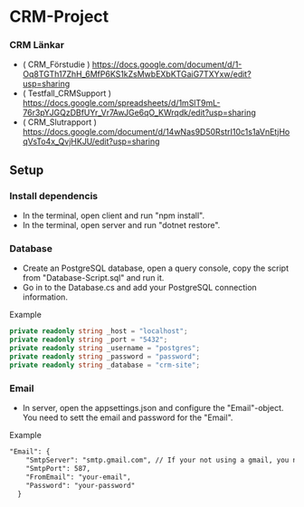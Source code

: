 ﻿# CRM-Project 

### CRM Länkar
- ( CRM_Förstudie ) https://docs.google.com/document/d/1-Oq8TGTh17ZhH_6MfP6KS1kZsMwbEXbKTGaiG7TXYxw/edit?usp=sharing
- ( Testfall_CRMSupport ) https://docs.google.com/spreadsheets/d/1mSlT9mL-76r3pYJGQzDBfUYr_Vr7AwJGe6qO_KWrqdk/edit?usp=sharing
- ( CRM_Slutrapport ) https://docs.google.com/document/d/14wNas9D50RstrI10c1s1aVnEtjHoqVsTo4x_QvjHKJU/edit?usp=sharing

## Setup
### Install dependencis
- In the terminal, open client and run "npm install". 
- In the terminal, open server and run "dotnet restore".

### Database

- Create an PostgreSQL database, open a query console, copy the script from "Database-Script.sql" and run it.
- Go in to the Database.cs and add your PostgreSQL connection information. 

Example
```c#
private readonly string _host = "localhost";
private readonly string _port = "5432";
private readonly string _username = "postgres";
private readonly string _password = "password";
private readonly string _database = "crm-site";
```

### Email

- In server, open the appsettings.json and configure the "Email"-object. You need to sett the email and password for the "Email".  

Example
```txt
"Email": {
    "SmtpServer": "smtp.gmail.com", // If your not using a gmail, you need to configure this.
    "SmtpPort": 587, 
    "FromEmail": "your-email",
    "Password": "your-password"
  }
```

